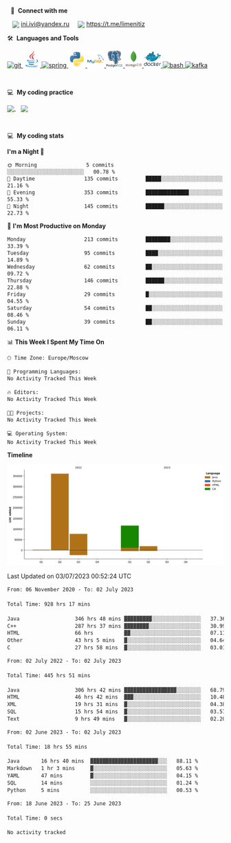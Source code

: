 <!-- https://github.com/lowlighter/metrics -->
<!-- https://www.vectorlogo.zone/ -->
<!-- https://www.svgrepo.com/ -->

&nbsp; 🔗 &nbsp;**Connect with me**
&nbsp; <p align="left">
        &nbsp;&nbsp;
        <span>
            <img align="center"
                src="https://user-images.githubusercontent.com/60324635/179626886-1219e9ee-75c0-42ed-a26b-d4ef24ed306c.svg"
                height="30px"/>
            ini.ivi@yandex.ru
        </span>
        &nbsp;&nbsp;&nbsp;
        <span>
            <img align="center"
                    src="https://user-images.githubusercontent.com/60324635/179626979-f490e684-520a-46a3-9f2e-1b3d291b8372.svg"
                    height="30px"/>
            https://t.me/limenitiz
        </span>
</p>

<!-- 
![Metrics](/github-metrics.svg)
<br>

![Wwakatime stats](https://github-readme-stats-taupe-two.vercel.app/api/wakatime?username=limenitiz&hide_title=true&hide_border=true&langs_count=5&bg_color=00000000&text_color=777) 
-->

🛠️ &nbsp;**Languages and Tools**
<p align="left">
    <a href="https://git-scm.com/" target="_blank" rel="noreferrer">
        <img src="https://www.vectorlogo.zone/logos/git-scm/git-scm-icon.svg"
            alt="git" width="40" height="40" />
    </a>
    <a href="https://www.java.com" target="_blank" rel="noreferrer"> <img
            src="https://raw.githubusercontent.com/devicons/devicon/master/icons/java/java-original.svg"
            alt="java" width="40" height="40" /> </a>
    <a href="https://spring.io/" target="_blank" rel="noreferrer">
        <img src="https://www.vectorlogo.zone/logos/springio/springio-icon.svg"
            alt="spring" width="40" height="40" />
    </a>
    <a href="https://www.python.org" target="_blank" rel="noreferrer">
        <img src="https://raw.githubusercontent.com/devicons/devicon/master/icons/python/python-original.svg"
            alt="python" width="40" height="40" />
    </a>
    <a href="https://www.mysql.com/" target="_blank" rel="noreferrer">
        <img src="https://raw.githubusercontent.com/devicons/devicon/master/icons/mysql/mysql-original-wordmark.svg"
            alt="mysql" width="40" height="40" />
    </a>
    <a href="https://www.postgresql.org" target="_blank" rel="noreferrer">
        <img src="https://raw.githubusercontent.com/devicons/devicon/master/icons/postgresql/postgresql-original-wordmark.svg"
            alt="postgresql" width="40" height="40" />
    </a>
    <a href="https://www.mongodb.com/" target="_blank" rel="noreferrer">
        <img src="https://raw.githubusercontent.com/devicons/devicon/master/icons/mongodb/mongodb-original-wordmark.svg"
            alt="mongodb" width="40" height="40" />
    </a>
    <a href="https://www.docker.com/" target="_blank" rel="noreferrer">
        <img src="https://raw.githubusercontent.com/devicons/devicon/master/icons/docker/docker-original-wordmark.svg"
            alt="docker" width="40" height="40" />
    </a>
    <a href="https://www.gnu.org/software/bash/" target="_blank" rel="noreferrer">
        <img src="https://www.vectorlogo.zone/logos/gnu_bash/gnu_bash-icon.svg"
            alt="bash" width="40" height="40" />
    </a>
    <a href="https://kafka.apache.org/" target="_blank" rel="noreferrer">
        <img src="https://www.vectorlogo.zone/logos/apache_kafka/apache_kafka-icon.svg"
            alt="kafka" width="40" height="40" />
    </a>
</p>
<br>

💻 &nbsp;**My coding practice**
<p align="left">
    <a href="https://www.leetcode.com/limenitiz" target="blank"><img align="center"
            src="https://upload.wikimedia.org/wikipedia/commons/0/0a/LeetCode_Logo_black_with_text.svg"
            height="40"/>
    </a>
    &nbsp;&nbsp;
    <a href="https://www.hackerrank.com/limenitiz" target="blank"><img align="center"
            src="https://d1ka33fs6lvw5x.cloudfront.net/hackerrank/assets/styleguide/logo_wordmark-f5c5eb61ab0a154c3ed9eda24d0b9e31.svg"
            height="40"/>
    </a>
</p>

<br>


💻 &nbsp;**My coding stats**

<!--START_SECTION:waka-readme-stats-total-->
**I'm a Night 🦉** 

```text
🌞 Morning                5 commits           ░░░░░░░░░░░░░░░░░░░░░░░░░   00.78 % 
🌆 Daytime                135 commits         █████░░░░░░░░░░░░░░░░░░░░   21.16 % 
🌃 Evening                353 commits         ██████████████░░░░░░░░░░░   55.33 % 
🌙 Night                  145 commits         ██████░░░░░░░░░░░░░░░░░░░   22.73 % 
```
📅 **I'm Most Productive on Monday** 

```text
Monday                   213 commits         ████████░░░░░░░░░░░░░░░░░   33.39 % 
Tuesday                  95 commits          ████░░░░░░░░░░░░░░░░░░░░░   14.89 % 
Wednesday                62 commits          ██░░░░░░░░░░░░░░░░░░░░░░░   09.72 % 
Thursday                 146 commits         ██████░░░░░░░░░░░░░░░░░░░   22.88 % 
Friday                   29 commits          █░░░░░░░░░░░░░░░░░░░░░░░░   04.55 % 
Saturday                 54 commits          ██░░░░░░░░░░░░░░░░░░░░░░░   08.46 % 
Sunday                   39 commits          ██░░░░░░░░░░░░░░░░░░░░░░░   06.11 % 
```


📊 **This Week I Spent My Time On** 

```text
🕑︎ Time Zone: Europe/Moscow

💬 Programming Languages: 
No Activity Tracked This Week

🔥 Editors: 
No Activity Tracked This Week

🐱‍💻 Projects: 
No Activity Tracked This Week

💻 Operating System: 
No Activity Tracked This Week
```

**Timeline**

![Lines of Code chart](https://raw.githubusercontent.com/limenitiz/limenitiz/master/assets/bar_graph.png)


 Last Updated on 03/07/2023 00:52:24 UTC
<!--END_SECTION:waka-readme-stats-total-->

<!--START_SECTION:wakaReadmeTotal-->

```txt
From: 06 November 2020 - To: 02 July 2023

Total Time: 928 hrs 17 mins

Java                  346 hrs 48 mins ▓▓▓▓▓▓▓▓▓░░░░░░░░░░░░░░░░   37.36 %
C++                   287 hrs 37 mins ▓▓▓▓▓▓▓▓░░░░░░░░░░░░░░░░░   30.99 %
HTML                  66 hrs          ▓▓░░░░░░░░░░░░░░░░░░░░░░░   07.11 %
Other                 43 hrs 5 mins   ▓░░░░░░░░░░░░░░░░░░░░░░░░   04.64 %
C                     27 hrs 58 mins  ▓░░░░░░░░░░░░░░░░░░░░░░░░   03.01 %
```

<!--END_SECTION:wakaReadmeTotal-->

<!--START_SECTION:wakaReadmeYear-->

```txt
From: 02 July 2022 - To: 02 July 2023

Total Time: 445 hrs 51 mins

Java                  306 hrs 42 mins ▓▓▓▓▓▓▓▓▓▓▓▓▓▓▓▓▓░░░░░░░░   68.79 %
HTML                  46 hrs 42 mins  ▓▓▓░░░░░░░░░░░░░░░░░░░░░░   10.48 %
XML                   19 hrs 31 mins  ▓░░░░░░░░░░░░░░░░░░░░░░░░   04.38 %
SQL                   15 hrs 54 mins  ▓░░░░░░░░░░░░░░░░░░░░░░░░   03.57 %
Text                  9 hrs 49 mins   ▓░░░░░░░░░░░░░░░░░░░░░░░░   02.20 %
```

<!--END_SECTION:wakaReadmeYear-->

<!--START_SECTION:wakaReadmeMonth-->

```txt
From: 02 June 2023 - To: 02 July 2023

Total Time: 18 hrs 55 mins

Java       16 hrs 40 mins  ▓▓▓▓▓▓▓▓▓▓▓▓▓▓▓▓▓▓▓▓▓▓░░░   88.11 %
Markdown   1 hr 3 mins     ▓░░░░░░░░░░░░░░░░░░░░░░░░   05.63 %
YAML       47 mins         ▓░░░░░░░░░░░░░░░░░░░░░░░░   04.15 %
SQL        14 mins         ░░░░░░░░░░░░░░░░░░░░░░░░░   01.24 %
Python     5 mins          ░░░░░░░░░░░░░░░░░░░░░░░░░   00.53 %
```

<!--END_SECTION:wakaReadmeMonth-->

<!--START_SECTION:wakaReadmeWeek-->

```txt
From: 18 June 2023 - To: 25 June 2023

Total Time: 0 secs

No activity tracked
```

<!--END_SECTION:wakaReadmeWeek-->

